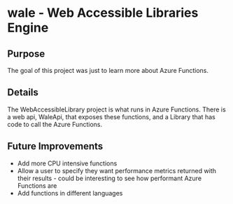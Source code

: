 # wale - Web Accessible Libraries Engine

## Purpose

The goal of this project was just to learn more about Azure Functions.

## Details

The WebAccessibleLibrary project is what runs in Azure Functions. There is a web api, WaleApi, that exposes these functions, and a Library that has code to call the Azure Functions.

## Future Improvements
- Add more CPU intensive functions
- Allow a user to specify they want performance metrics returned with their results - could be interesting to see how performant Azure Functions are
- Add functions in different languages